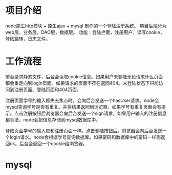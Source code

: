 # 项目介绍
node原生http模块 + 原生ajax + mysql 制作的一个登陆注册系统。
项⽬后端分为web层，业务层，DAO层，数据层。
功能：登陆拦截，注册⽤户，读写cookie，登陆跳转，⽇志⽂件。

# 工作流程
 前台请求静态文件，后台会读取cookie信息。如果用户未登陆无论请求什么页面都会重定向到login页面。如果请求的页面不存在返回404。未登陆状态下只能访问到注册页面、登陆页面和404页面。
 
注册页面学号的输入框失去焦点时，会向后台发送一个hasUser请求。node会mysql查询学号是否有重复。并将结果返回到浏览器。如果学号有重复页面会有提示。点击注册按钮后浏览器会向后台发送一个sign请求，如果用户输入的注册信息都合法，node会把信息存储到mysql数据库中。

登陆页面学号的输入框和注册页面一样。点击登陆按钮后。浏览器会向后台发送一个login请求。node会根据学号查询数据库。如果密码和数据库中的密码一样则返回ok。后台会返回一个cookie给浏览器。

# mysql
